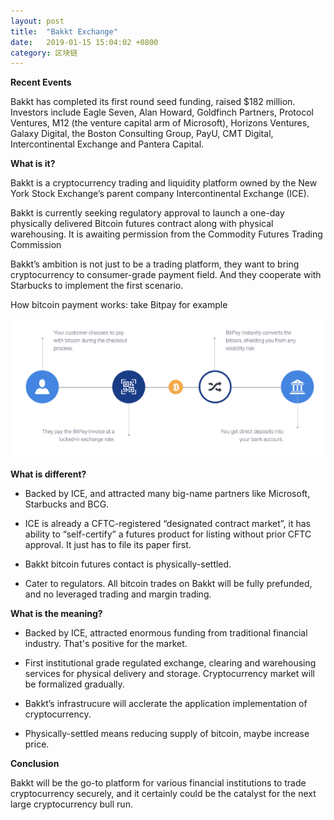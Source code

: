 ```yaml
---
layout: post
title:  "Bakkt Exchange"
date:   2019-01-15 15:04:02 +0800
category: 区块链
---
```


**Recent Events**

Bakkt has completed its first round seed funding, raised $182 million. Investors include Eagle Seven, Alan Howard, Goldfinch Partners, Protocol Ventures, M12 (the venture capital arm of Microsoft), Horizons Ventures, Galaxy Digital, the Boston Consulting Group, PayU, CMT Digital, Intercontinental Exchange and Pantera Capital.


**What is it?**

Bakkt is a cryptocurrency trading and liquidity platform owned by the New York Stock Exchange’s parent company Intercontinental Exchange (ICE).

Bakkt is currently seeking regulatory approval to launch a one-day physically delivered Bitcoin futures contract along with physical warehousing. It is awaiting permission from the Commodity Futures Trading Commission

Bakkt’s ambition is not just to be a trading platform, they want to bring cryptocurrency to consumer-grade payment field. And they cooperate with Starbucks to implement the first scenario.

How bitcoin payment works: take Bitpay for example

![](/assets/img/2019-01-15-bakkt-1.png)

**What is different?**

- Backed by ICE, and attracted many big-name partners like Microsoft, Starbucks and BCG.

- ICE is already a CFTC-registered “designated contract market”, it has ability to “self-certify” a futures product for listing without prior CFTC approval. It just has to file its paper first.

- Bakkt bitcoin futures contact is physically-settled. 

- Cater to regulators. All bitcoin trades on Bakkt will be fully prefunded, and no leveraged trading and margin trading.

**What is the meaning?**

- Backed by ICE, attracted enormous funding from traditional financial industry. That's positive for the market.

- First institutional grade regulated exchange, clearing and warehousing services for physical delivery and storage. Cryptocurrency market will be formalized gradually.

- Bakkt’s infrastrucure will acclerate the application implementation  of cryptocurrency.

- Physically-settled means reducing supply of bitcoin, maybe increase price.

**Conclusion**

Bakkt will be the go-to platform for various financial institutions to trade cryptocurrency securely, and it certainly could be the catalyst for the next large cryptocurrency bull run.
